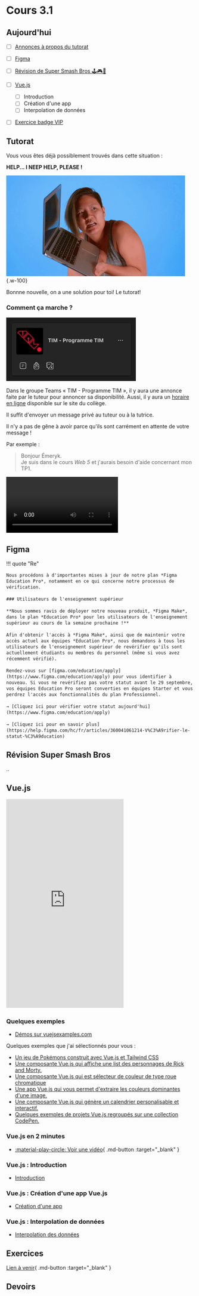 # Cours 3.1

<!--https://squidfunk.github.io/mkdocs-material/reference/admonitions/
✏️note, 📄abstract, ℹ️info, 🔥tip, ✔️success, ❔question, ⚠️warning, ❌failure, ⚡danger, 🐞bug, 🧪example, ❜❜quote
-->

## Aujourd'hui

- [ ] [Annonces à propos du tutorat](#tutorat)
- [ ] [Figma](#figma)
- [ ] [Révision de Super Smash Bros 🕹️🎮👾](#revision-super-smash-bros)
- [ ] [Vue.js](#vuejs)
  - [ ] Introduction
  - [ ] Création d'une app
  - [ ] Interpolation de données
- [ ] [Exercice badge VIP](#exercice-badge-vip)


## Tutorat

Vous vous êtes déjà possiblement trouvés dans cette situation&nbsp;:

**HELP... I NEEP HELP, PLEASE !**

![](./assets/help.gif){.w-100}

Bonnne nouvelle, on a une solution pour toi! Le tutorat! 

### Comment ça marche ?

![](../582-111-web1/assets/images/programme-tim.png)

Dans le groupe Teams « TIM - Programme TIM », il y aura une annonce faite par le tuteur pour annoncer sa disponibilité. Aussi, il y aura un [horaire en ligne](https://www.cmontmorency.qc.ca/etudiants/services-aux-etudiants/aide-a-la-reussite/aide-techniques/centre-aide-integration-multimedia/) disponible sur le site du collège.

Il suffit d'envoyer un message privé au tuteur ou à la tutrice.

Il n'y a pas de gêne à avoir parce qu'ils sont carrément en attente de votre message !

Par exemple :

> Bonjour Émeryk.<br>Je suis dans le cours *Web 5* et j'aurais besoin d'aide concernant mon TP1.

![type:video](../582-111-web1/assets/videos/tuto.mp4)




## Figma

!!! quote "Re"

    Nous procédons à d'importantes mises à jour de notre plan *Figma Education Pro*, notamment en ce qui concerne notre processus de vérification.

    ### Utilisateurs de l'enseignement supérieur

    **Nous sommes ravis de déployer notre nouveau produit, *Figma Make*, dans le plan *Education Pro* pour les utilisateurs de l'enseignement supérieur au cours de la semaine prochaine !**

    Afin d'obtenir l'accès à *Figma Make*, ainsi que de maintenir votre accès actuel aux équipes *Education Pro*, nous demandons à tous les utilisateurs de l'enseignement supérieur de revérifier qu'ils sont actuellement étudiants ou membres du personnel (même si vous avez récemment vérifié).

    Rendez-vous sur [figma.com/education/apply](https://www.figma.com/education/apply) pour vous identifier à nouveau. Si vous ne revérifiez pas votre statut avant le 29 septembre, vos équipes Education Pro seront converties en équipes Starter et vous perdrez l'accès aux fonctionnalités du plan Professionnel.

    → [Cliquez ici pour vérifier votre statut aujourd'hui](https://www.figma.com/education/apply)

    → [Cliquez ici pour en savoir plus](https://help.figma.com/hc/fr/articles/360041061214-V%C3%A9rifier-le-statut-%C3%A9ducation)



## Révision Super Smash Bros

..


## Vue.js

<iframe width="315" height="560"
src="https://www.youtube.com/embed/_1-GRjQROAw?si=Etou1mPTlyThUbau"
title="YouTube video player"
frameborder="0"
allow="accelerometer; autoplay; clipboard-write; encrypted-media; gyroscope; picture-in-picture; web-share"
allowfullscreen></iframe>


### Quelques exemples

* [Démos sur vuejsexamples.com](https://vuejsexamples.com/)  

Quelques exemples que j'ai sélectionnés pour vous :

* [Un jeu de Pokémons construit avec Vue.js et Tailwind CSS](https://vuejsexamples.com/a-pokemon-game-built-with-vue-and-tailwind-css/)
* [Une composante Vue.js qui affiche une list des personnages de Rick and Morty.](https://vuejsexamples.com/a-vue-js-component-that-displays-a-list-of-rick-and-morty-characters/)
* [Une composante Vue.js qui est sélecteur de couleur de type roue chromatique](https://vuejsexamples.com/a-color-wheel-picker-for-vue/)
* [Une app Vue.js qui vous permet d'extraire les couleurs dominantes d'une image.](https://vuejsexamples.com/palette-pilot-a-vue-app-that-helps-you-extract-the-most-relevant-colors-from-an-image/)
* [Une composante Vue.js qui génère un calendrier personalisable et interactif.](https://vuejsexamples.com/palette-pilot-a-vue-app-that-helps-you-extract-the-most-relevant-colors-from-an-image/)
* [Quelques exemples de projets Vue.js regroupés sur une collection CodePen.](https://codepen.io/collection/kNQdop)

### Vue.js en 2 minutes

- [:material-play-circle: Voir une vidéo](https://www.youtube.com/watch?v=KgcKB7ZrPvw){ .md-button :target="_blank" }

### Vue.js : Introduction

- [Introduction](./vue/index.html)

### Vue.js : Création d'une app Vue.js

- [Création d'une app](./vue/creation-app.html)

### Vue.js : Interpolation de données

- [Interpolation des données](./vue/interpolation.html)

## Exercices

[Lien à venir](#){ .md-button :target="_blank" }
<!-- [Exercice Vue.js: Badge VIP Festif](./exercices/vue-badge-vip.md){ .md-button :target="_blank" } -->


## Devoirs
